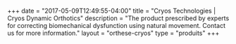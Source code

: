 +++
date = "2017-05-09T12:49:55-04:00"
title = "Cryos Technologies | Cryos Dynamic Orthotics"
description = "The product prescribed by experts for correcting biomechanical dysfunction using natural movement. Contact us for more information."
layout = "orthese-cryos"
type = "produits"
+++


